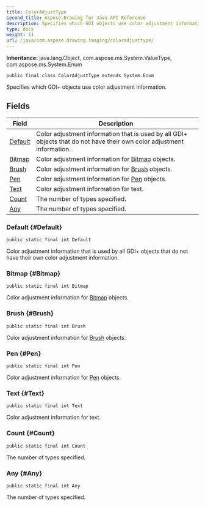 ```yaml
---
title: ColorAdjustType
second_title: Aspose.Drawing for Java API Reference
description: Specifies which GDI objects use color adjustment information.
type: docs
weight: 11
url: /java/com.aspose.drawing.imaging/coloradjusttype/
---
```

**Inheritance:**
java.lang.Object, com.aspose.ms.System.ValueType, com.aspose.ms.System.Enum
```
public final class ColorAdjustType extends System.Enum
```

Specifies which GDI+ objects use color adjustment information.
## Fields

| Field | Description |
| --- | --- |
| [Default](#Default) | Color adjustment information that is used by all GDI+ objects that do not have their own color adjustment information. |
| [Bitmap](#Bitmap) | Color adjustment information for [Bitmap](../../com.aspose.drawing.imaging/coloradjusttype\#Bitmap) objects. |
| [Brush](#Brush) | Color adjustment information for [Brush](../../com.aspose.drawing.imaging/coloradjusttype\#Brush) objects. |
| [Pen](#Pen) | Color adjustment information for [Pen](../../com.aspose.drawing.imaging/coloradjusttype\#Pen) objects. |
| [Text](#Text) | Color adjustment information for text. |
| [Count](#Count) | The number of types specified. |
| [Any](#Any) | The number of types specified. |
### Default {#Default}
```
public static final int Default
```


Color adjustment information that is used by all GDI+ objects that do not have their own color adjustment information.

### Bitmap {#Bitmap}
```
public static final int Bitmap
```


Color adjustment information for [Bitmap](../../com.aspose.drawing.imaging/coloradjusttype\#Bitmap) objects.

### Brush {#Brush}
```
public static final int Brush
```


Color adjustment information for [Brush](../../com.aspose.drawing.imaging/coloradjusttype\#Brush) objects.

### Pen {#Pen}
```
public static final int Pen
```


Color adjustment information for [Pen](../../com.aspose.drawing.imaging/coloradjusttype\#Pen) objects.

### Text {#Text}
```
public static final int Text
```


Color adjustment information for text.

### Count {#Count}
```
public static final int Count
```


The number of types specified.

### Any {#Any}
```
public static final int Any
```


The number of types specified.

